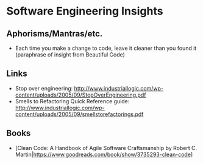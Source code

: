 Software Engineering Insights
=============================

Aphorisms/Mantras/etc.
----------------------

* Each time you make a change to code, leave it cleaner than you found it (paraphrase of insight from Beautiful Code)

Links
-----

* Stop over engineering: http://www.industriallogic.com/wp-content/uploads/2005/09/StopOverEngineering.pdf
* Smells to Refactoring Quick Reference guide: http://www.industriallogic.com/wp-content/uploads/2005/09/smellstorefactorings.pdf

Books
-----

* [Clean Code: A Handbook of Agile Software Craftsmanship by Robert C. Martin|https://www.goodreads.com/book/show/3735293-clean-code]
